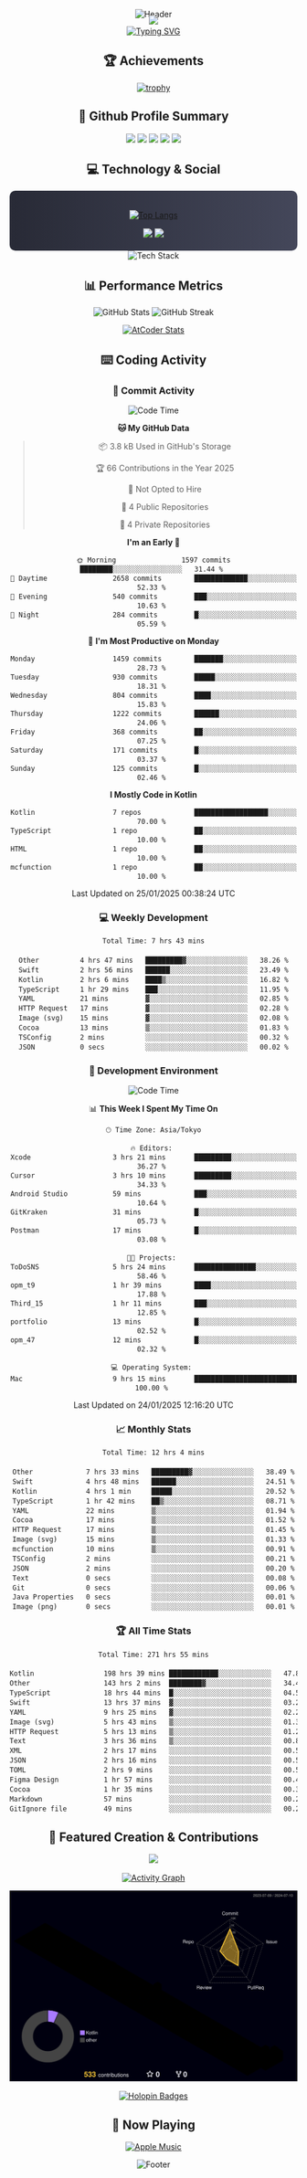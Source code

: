 <div align="center">
  
![Header](https://capsule-render.vercel.app/api?type=waving&color=gradient&customColorList=12&height=300&section=header&text=Welcome%20to%20Batapii's%20Universe&fontSize=50&animation=fadeIn&fontAlignY=40&desc=Android%20Developer%20|%20Kotlin%20LOVE%20)

<div style="margin-top: -20px;">
  <img src="https://readme-typing-svg.herokuapp.com/?lines=Crafting+Android+Experiences;Building+Tomorrow's+Apps+Today;Always+Learning,+Always+Growing&font=Fira%20Code&center=true&width=440&height=45&color=f75c7e&vCenter=true&size=22&pause=1000">
</div>

<a href="https://git.io/typing-svg">
  <img src="https://readme-typing-svg.demolab.com?font=Fira+Code&weight=600&size=28&duration=4000&pause=1000&center=true&vCenter=true&width=800&lines=Hey+there!+I'm+Batapii+%F0%9F%91%8B;Android+Developer+from+Japan+%F0%9F%87%AF%F0%9F%87%B5" alt="Typing SVG" />
</a>

## 🏆 Achievements

[![trophy](https://github-profile-trophy.vercel.app/?username=batapii&theme=onestar&no-frame=true&no-bg=true&column=8&rank=SECRET,SSS,SS,S,AAA,AA,A,B,C,?&margin-w=10&margin-h=10)](https://github.com/ryo-ma/github-profile-trophy)

## 🎯 Github Profile Summary

<div align="center">
  <img src="http://github-profile-summary-cards.vercel.app/api/cards/profile-details?username=batapii&theme=radical" />
  <img src="http://github-profile-summary-cards.vercel.app/api/cards/repos-per-language?username=batapii&theme=radical" />
  <img src="http://github-profile-summary-cards.vercel.app/api/cards/most-commit-language?username=batapii&theme=radical" />
  <img src="http://github-profile-summary-cards.vercel.app/api/cards/stats?username=batapii&theme=radical" />
  <img src="http://github-profile-summary-cards.vercel.app/api/cards/productive-time?username=batapii&theme=radical" />
</div>

## 💻 Technology & Social

<div align="center" style="background: linear-gradient(to right, #282A36, #44475A); padding: 20px; border-radius: 10px;">

[![Top Langs](https://github-readme-stats.vercel.app/api/top-langs/?username=batapii
)](https://github.com/anuraghazra/github-readme-stats)

<div style="margin-top: 15px">
<a href="https://github.com/batapii"><img src="https://img.shields.io/github/followers/batapii?style=for-the-badge&logo=github&label=Follow&color=ff6e96&labelColor=282A36"/></a>
<a href="https://twitter.com/batapii3939"><img src="https://img.shields.io/twitter/follow/batapii?style=for-the-badge&logo=twitter&color=1DA1F2&labelColor=282A36&label= Twitter"/></a>
</div>

</div>

<div align="center">
<img src="https://github-readme-tech-stack.vercel.app/api/cards?title=Tech+Stack&align=center&titleAlign=center&fontSize=20&lineHeight=10&lineCount=4&theme=github_dark&width=800&bg=%230D1117&badge=%23161B22&border=%2321262D&titleColor=%2358A6FF&line1=kotlin%2Ckotlin%2C0095D5%3Bandroid%2Candroid%2C00ff00%3Bjetpackcompose%2Cjetpack%2C4285F4%3B&line2=swift%2Cswift%2CFA7343%3Bfirebase%2Cfirebase%2CFFCA28%3Bgithub%2Cgithub%2C181717%3B&line3=typescript%2Ctypescript%2C3178C6%3Bgraphql%2Cgraphql%2CE10098%3Bsupabase%2Csupabase%2C3FCF8E%3B&line4=gradle%2Cgradle%2C02303A%3Bgitkraken%2Cgitkraken%2C179287%3Bpostman%2Cpostman%2CFF6C37%3B" alt="Tech Stack" />
</div>



## 📊 Performance Metrics

<div align="center">

![GitHub Stats](https://github-readme-stats.vercel.app/api?username=batapii&show_icons=true&theme=radical&hide_border=true&bg_color=0D1117)
![GitHub Streak](https://github-readme-streak-stats.herokuapp.com/?user=batapii&theme=radical&hide_border=true&background=0D1117)

[![AtCoder Stats](https://atcoder-readme-stats.vercel.app/stats/batapii3939?theme=dark&show_history=5&width=495)](https://github.com/iwbc-mzk/atcoder-readme-stats)

</div>

## ⌨️ Coding Activity

### 🌟 Commit Activity
<!--START_SECTION:commit-stats-->
![Code Time](http://img.shields.io/badge/Code%20Time-418%20hrs%2022%20mins-blue)

**🐱 My GitHub Data** 

> 📦 3.8 kB Used in GitHub's Storage 
 > 
> 🏆 66 Contributions in the Year 2025
 > 
> 🚫 Not Opted to Hire
 > 
> 📜 4 Public Repositories 
 > 
> 🔑 4 Private Repositories 
 > 
**I'm an Early 🐤** 

```text
🌞 Morning                1597 commits        ████████░░░░░░░░░░░░░░░░░   31.44 % 
🌆 Daytime                2658 commits        █████████████░░░░░░░░░░░░   52.33 % 
🌃 Evening                540 commits         ███░░░░░░░░░░░░░░░░░░░░░░   10.63 % 
🌙 Night                  284 commits         █░░░░░░░░░░░░░░░░░░░░░░░░   05.59 % 
```
📅 **I'm Most Productive on Monday** 

```text
Monday                   1459 commits        ███████░░░░░░░░░░░░░░░░░░   28.73 % 
Tuesday                  930 commits         █████░░░░░░░░░░░░░░░░░░░░   18.31 % 
Wednesday                804 commits         ████░░░░░░░░░░░░░░░░░░░░░   15.83 % 
Thursday                 1222 commits        ██████░░░░░░░░░░░░░░░░░░░   24.06 % 
Friday                   368 commits         ██░░░░░░░░░░░░░░░░░░░░░░░   07.25 % 
Saturday                 171 commits         █░░░░░░░░░░░░░░░░░░░░░░░░   03.37 % 
Sunday                   125 commits         █░░░░░░░░░░░░░░░░░░░░░░░░   02.46 % 
```


**I Mostly Code in Kotlin** 

```text
Kotlin                   7 repos             ██████████████████░░░░░░░   70.00 % 
TypeScript               1 repo              ██░░░░░░░░░░░░░░░░░░░░░░░   10.00 % 
HTML                     1 repo              ██░░░░░░░░░░░░░░░░░░░░░░░   10.00 % 
mcfunction               1 repo              ██░░░░░░░░░░░░░░░░░░░░░░░   10.00 % 
```




 Last Updated on 25/01/2025 00:38:24 UTC
<!--END_SECTION:commit-stats-->

### 💻 Weekly Development
<!--START_SECTION:wakatime-->

```txt
Total Time: 7 hrs 43 mins

Other          4 hrs 47 mins   █████████▓░░░░░░░░░░░░░░░   38.26 %
Swift          2 hrs 56 mins   ██████░░░░░░░░░░░░░░░░░░░   23.49 %
Kotlin         2 hrs 6 mins    ████▒░░░░░░░░░░░░░░░░░░░░   16.82 %
TypeScript     1 hr 29 mins    ███░░░░░░░░░░░░░░░░░░░░░░   11.95 %
YAML           21 mins         ▓░░░░░░░░░░░░░░░░░░░░░░░░   02.85 %
HTTP Request   17 mins         ▓░░░░░░░░░░░░░░░░░░░░░░░░   02.28 %
Image (svg)    15 mins         ▓░░░░░░░░░░░░░░░░░░░░░░░░   02.08 %
Cocoa          13 mins         ▒░░░░░░░░░░░░░░░░░░░░░░░░   01.83 %
TSConfig       2 mins          ░░░░░░░░░░░░░░░░░░░░░░░░░   00.32 %
JSON           0 secs          ░░░░░░░░░░░░░░░░░░░░░░░░░   00.02 %
```

<!--END_SECTION:wakatime-->

### 🔨 Development Environment
<!--START_SECTION:dev-stats-->
![Code Time](http://img.shields.io/badge/Code%20Time-418%20hrs%2016%20mins-blue)

📊 **This Week I Spent My Time On** 

```text
🕑︎ Time Zone: Asia/Tokyo

🔥 Editors: 
Xcode                    3 hrs 21 mins       █████████░░░░░░░░░░░░░░░░   36.27 % 
Cursor                   3 hrs 10 mins       █████████░░░░░░░░░░░░░░░░   34.33 % 
Android Studio           59 mins             ███░░░░░░░░░░░░░░░░░░░░░░   10.64 % 
GitKraken                31 mins             █░░░░░░░░░░░░░░░░░░░░░░░░   05.73 % 
Postman                  17 mins             █░░░░░░░░░░░░░░░░░░░░░░░░   03.08 % 

🐱‍💻 Projects: 
ToDoSNS                  5 hrs 24 mins       ███████████████░░░░░░░░░░   58.46 % 
opm_t9                   1 hr 39 mins        ████░░░░░░░░░░░░░░░░░░░░░   17.88 % 
Third_15                 1 hr 11 mins        ███░░░░░░░░░░░░░░░░░░░░░░   12.85 % 
portfolio                13 mins             █░░░░░░░░░░░░░░░░░░░░░░░░   02.52 % 
opm_47                   12 mins             █░░░░░░░░░░░░░░░░░░░░░░░░   02.32 % 

💻 Operating System: 
Mac                      9 hrs 15 mins       █████████████████████████   100.00 % 
```


 Last Updated on 24/01/2025 12:16:20 UTC
<!--END_SECTION:dev-stats-->

### 📈 Monthly Stats
<!--START_SECTION:wakamonth-->

```txt
Total Time: 12 hrs 4 mins

Other             7 hrs 33 mins   █████████▓░░░░░░░░░░░░░░░   38.49 %
Swift             4 hrs 48 mins   ██████░░░░░░░░░░░░░░░░░░░   24.51 %
Kotlin            4 hrs 1 min     █████░░░░░░░░░░░░░░░░░░░░   20.52 %
TypeScript        1 hr 42 mins    ██▒░░░░░░░░░░░░░░░░░░░░░░   08.71 %
YAML              22 mins         ▒░░░░░░░░░░░░░░░░░░░░░░░░   01.94 %
Cocoa             17 mins         ▒░░░░░░░░░░░░░░░░░░░░░░░░   01.52 %
HTTP Request      17 mins         ▒░░░░░░░░░░░░░░░░░░░░░░░░   01.45 %
Image (svg)       15 mins         ▒░░░░░░░░░░░░░░░░░░░░░░░░   01.33 %
mcfunction        10 mins         ▒░░░░░░░░░░░░░░░░░░░░░░░░   00.91 %
TSConfig          2 mins          ░░░░░░░░░░░░░░░░░░░░░░░░░   00.21 %
JSON              2 mins          ░░░░░░░░░░░░░░░░░░░░░░░░░   00.20 %
Text              0 secs          ░░░░░░░░░░░░░░░░░░░░░░░░░   00.08 %
Git               0 secs          ░░░░░░░░░░░░░░░░░░░░░░░░░   00.06 %
Java Properties   0 secs          ░░░░░░░░░░░░░░░░░░░░░░░░░   00.01 %
Image (png)       0 secs          ░░░░░░░░░░░░░░░░░░░░░░░░░   00.01 %
```

<!--END_SECTION:wakamonth-->

### 🏆 All Time Stats
<!--START_SECTION:wakaalltime-->

```txt
Total Time: 271 hrs 55 mins

Kotlin                 198 hrs 39 mins ████████████░░░░░░░░░░░░░   47.87 %
Other                  143 hrs 2 mins  ████████▓░░░░░░░░░░░░░░░░   34.47 %
TypeScript             18 hrs 44 mins  █░░░░░░░░░░░░░░░░░░░░░░░░   04.52 %
Swift                  13 hrs 37 mins  ▓░░░░░░░░░░░░░░░░░░░░░░░░   03.28 %
YAML                   9 hrs 25 mins   ▓░░░░░░░░░░░░░░░░░░░░░░░░   02.27 %
Image (svg)            5 hrs 43 mins   ▒░░░░░░░░░░░░░░░░░░░░░░░░   01.38 %
HTTP Request           5 hrs 13 mins   ▒░░░░░░░░░░░░░░░░░░░░░░░░   01.26 %
Text                   3 hrs 36 mins   ▒░░░░░░░░░░░░░░░░░░░░░░░░   00.87 %
XML                    2 hrs 17 mins   ░░░░░░░░░░░░░░░░░░░░░░░░░   00.55 %
JSON                   2 hrs 16 mins   ░░░░░░░░░░░░░░░░░░░░░░░░░   00.55 %
TOML                   2 hrs 9 mins    ░░░░░░░░░░░░░░░░░░░░░░░░░   00.52 %
Figma Design           1 hr 57 mins    ░░░░░░░░░░░░░░░░░░░░░░░░░   00.47 %
Cocoa                  1 hr 35 mins    ░░░░░░░░░░░░░░░░░░░░░░░░░   00.38 %
Markdown               57 mins         ░░░░░░░░░░░░░░░░░░░░░░░░░   00.23 %
GitIgnore file         49 mins         ░░░░░░░░░░░░░░░░░░░░░░░░░   00.20 %
```

<!--END_SECTION:wakaalltime-->


## 🌟 Featured Creation & Contributions

<div align="center">
  <a href="https://github.com/batapii/ToDoSNS">
    <img src="https://github-readme-stats.vercel.app/api/pin/?username=batapii&repo=ToDoSNS&theme=radical&hide_border=true&bg_color=0D1117" />
  </a>

[![Activity Graph](https://github-readme-activity-graph.vercel.app/graph?username=batapii&custom_title=Contribution%20Graph&hide_border=true&theme=radical&bg_color=0D1117)](https://github.com/ashutosh00710/github-readme-activity-graph)

![3D Contrib](./profile-3d-contrib/profile-night-rainbow.svg)

[![Holopin Badges](https://holopin.me/batapii)](https://holopin.io/@batapii)

</div>

## 🎵 Now Playing

<div align="center">
  
[![Apple Music](https://music-profile.rayriffy.com/theme/dark.svg?uid=001005.6598667d2ffd4a10a4f429edd0ba24c4.1156)](https://github.com/rayriffy/apple-music-github-profile)

</div>

![Footer](https://capsule-render.vercel.app/api?type=waving&color=gradient&customColorList=12&height=100&section=footer)

</div>
